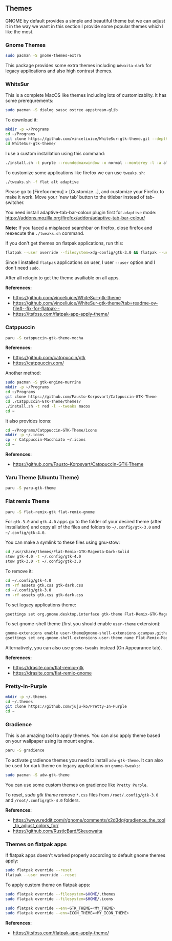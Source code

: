 ## Themes

GNOME by default provides a simple and beautiful theme but we can adjust it in the way we want in this section I provide some popular themes which I like the most.

### Gnome Themes

```bash
sudo pacman -S gnome-themes-extra
```

This package provides some extra themes including `Adwaita-dark` for legacy applications and also high contrast themes.

### WhitsSur

This is a complete MacOS like themes including lots of customizablity. It has some prerequrements:

```bash
sudo pacman -S dialog sassc ostree appstream-glib
```

To download it:

```bash
mkdir -p ~/Programs
cd ~/Programs
git clone https://github.com/vinceliuice/WhiteSur-gtk-theme.git --depth=1
cd WhiteSur-gtk-theme/
```

I use a custom installation using this command:

```bash
./install.sh -t purple --roundedmaxwindow -o normal --monterey -l -a alt --darker
```

To customize some applications like firefox we can use `tweaks.sh`:

```bash
./tweaks.sh -f flat alt adaptive
```

Please go to [Firefox menu] > [Customize...], and customize your Firefox to make it work. Move your 'new tab' button to the titlebar instead of tab-switcher.

You need install adaptive-tab-bar-colour plugin first for `adaptive` mode: <https://addons.mozilla.org/firefox/addon/adaptive-tab-bar-colour/>

**Note:** If you faced a misplaced searchbar on firefox, close firefox and reexecute the `./tweaks.sh` command.

If you don't get themes on flatpak applications, run this:

```bash
flatpak --user override --filesystem=xdg-config/gtk-3.0 && flatpak --user override --filesystem=xdg-config/gtk-4.0
```

Since I installed `flatpak` applications on user, I user `--user` option and I don't need `sudo`.

After all relogin to get the theme availiable on all apps.

**References:**

- <https://github.com/vinceliuice/WhiteSur-gtk-theme>
- <https://github.com/vinceliuice/WhiteSur-gtk-theme?tab=readme-ov-file#--fix-for-flatpak-->
- <https://itsfoss.com/flatpak-app-apply-theme/>

### Catppuccin

```bash
paru -S catppuccin-gtk-theme-mocha
```

**References:**

- <https://github.com/catppuccin/gtk>
- <https://catppuccin.com/>

Another method:

```bash
sudo pacman -S gtk-engine-murrine
mkdir -p ~/Programs
cd ~/Programs
git clone https://github.com/Fausto-Korpsvart/Catppuccin-GTK-Theme
cd ./Catppuccin-GTK-Theme/themes/
./install.sh -t red -l --tweaks macos
cd ~
```

It also provides icons:

```bash
cd ~/Programs/Catppuccin-GTK-Theme/icons
mkdir -p ~/.icons
cp -r Catppuccin-Macchiato ~/.icons
cd ~
```

**References:**

- <https://github.com/Fausto-Korpsvart/Catppuccin-GTK-Theme>

### Yaru Theme (Ubuntu Theme)

```bash
paru -S yaru-gtk-theme
```

### Flat remix Theme

```bash
paru -S flat-remix-gtk flat-remix-gnome
```

For `gtk-3.0` and `gtk-4.0` apps go to the folder of your desired theme (after installation) and copy all of the files and folders to `~/.config/gtk-3.0` and `~/.config/gtk-4.0`.

You can make a symlink to these files using gnu-stow:

```bash
cd /usr/share/themes/Flat-Remix-GTK-Magenta-Dark-Solid
stow gtk-4.0 -t ~/.config/gtk-4.0
stow gtk-3.0 -t ~/.config/gtk-3.0
```

To remove it:

```bash
cd ~/.config/gtk-4.0
rm -rf assets gtk.css gtk-dark.css
cd ~/.config/gtk-3.0
rm -rf assets gtk.css gtk-dark.css
```

To set legacy applications theme:

```bash
gsettings set org.gnome.desktop.interface gtk-theme Flat-Remix-GTK-Magenta-Dark-Solid
```

To set gnome-shell theme (first you should enable `user-theme` extension):

```bash
gnome-extensions enable user-theme@gnome-shell-extensions.gcampax.github.com
gsettings set org.gnome.shell.extensions.user-theme name Flat-Remix-Magenta-Darkest-fullPanel
```

Alternatively, you can also use `gnome-tweaks` instead (On Appearance tab).

**References:**

- <https://drasite.com/flat-remix-gtk>
- <https://drasite.com/flat-remix-gnome>

### Pretty-In-Purple

```bash
mkdir -p ~/.themes
cd ~/.themes
git clone https://github.com/juju-ko/Pretty-In-Purple
cd ~
```

### Gradience

This is an amazing tool to apply themes. You can also apply theme based on your wallpaper using its mount engine.

```bash
paru -S gradience
```

To activate gradience themes you need to install `adw-gtk-theme`. It can also be used for dark theme on legacy applications on `gnome-tweaks`:

```bash
sudo pacman -S adw-gtk-theme
```

You can use some custom themes on gradience like `Pretty Purple`.

To reset, _sudo gtk theme_ remove `*.css` files from `/root/.config/gtk-3.0` and `/root/.config/gtk-4.0` folders.

**References:**

- <https://www.reddit.com/r/gnome/comments/x2d3dq/gradience_the_tool_to_adjust_colors_for/>
- <https://github.com/RusticBard/Skeuowaita>

### Themes on flatpak apps

If flatpak apps doesn't worked properly according to default gnome themes apply:

```bash
sudo flatpak override --reset
flatpak --user override --reset
```

To apply custom theme on flatpak apps:

```bash
sudo flatpak override --filesystem=$HOME/.themes
sudo flatpak override --filesystem=$HOME/.icons

sudo flatpak override --env=GTK_THEME=<MY_THEME>
sudo flatpak override --env=ICON_THEME=<MY_ICON_THEME>
```

**References:**

- <https://itsfoss.com/flatpak-app-apply-theme/>
